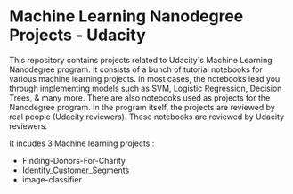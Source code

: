 # Machine Learning Nanodegree Projects - Udacity

This repository contains projects related to Udacity's Machine Learning Nanodegree program. It consists of a bunch of tutorial notebooks for various machine learning projects. In most cases, the notebooks lead you through implementing models such as SVM, Logistic Regression, Decision Trees, & many more.
There are also notebooks used as projects for the Nanodegree program. In the program itself, the projects are reviewed by real people (Udacity reviewers). These notebooks are reviewed by Udacity reviewers.

It incudes 3 Machine learning projects :

  - Finding-Donors-For-Charity
  - Identify_Customer_Segments
  - image-classifier
